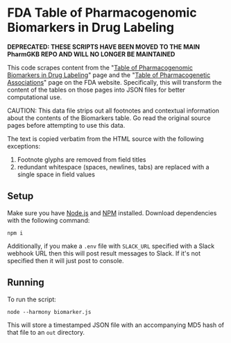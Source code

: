# FDA Table of Pharmacogenomic Biomarkers in Drug Labeling

**DEPRECATED: THESE SCRIPTS HAVE BEEN MOVED TO THE MAIN PharmGKB REPO AND WILL NO LONGER BE MAINTAINED**

This code scrapes content from the "[Table of Pharmacogenomic Biomarkers in Drug Labeling](https://www.fda.gov/drugs/science-research-drugs/table-pharmacogenomic-biomarkers-drug-labeling)" page and the "[Table of Pharmacogenetic Associations](https://www.fda.gov/medical-devices/precision-medicine/table-pharmacogenetic-associations)" page on the FDA website. Specifically, this will transform the content of the tables on those pages into JSON files for better computational use.

CAUTION: This data file strips out all footnotes and contextual information about the contents of the Biomarkers table. Go read the original source pages before attempting to use this data.

The text is copied verbatim from the HTML source with the following exceptions:

1. Footnote glyphs are removed from field titles
2. redundant whitespace (spaces, newlines, tabs) are replaced with a single space in field values

## Setup

Make sure you have [Node.js](https://nodejs.org/en/) and [NPM](https://www.npmjs.com) installed. Download dependencies with the following command:

```shell script
npm i
```

Additionally, if you make a `.env` file with `SLACK_URL` specified with a Slack webhook URL then this will post result messages to Slack. If it's not specified then it will just post to console.


## Running

To run the script:

```shell script
node --harmony biomarker.js
```

This will store a timestamped JSON file with an accompanying MD5 hash of that file to an `out` directory.
 
